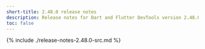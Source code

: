 ```yaml
---
short-title: 2.48.0 release notes
description: Release notes for Dart and Flutter DevTools version 2.48.0.
toc: false
---
```


{% include ./release-notes-2.48.0-src.md %}
